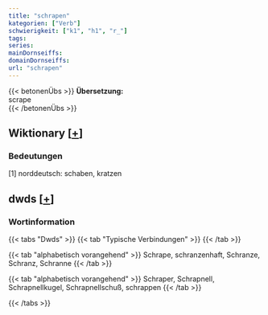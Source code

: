```yaml
---
title: "schrapen"
kategorien: ["Verb"]
schwierigkeit: ["k1", "h1", "r_"]
tags:
series:
mainDornseiffs:
domainDornseiffs:
url: "schrapen"
---
```


{{< betonenÜbs >}}
**Übersetzung:**  
scrape  
{{< /betonenÜbs >}}

## Wiktionary [[+](https://de.wiktionary.org/wiki/schrapen)]

### Bedeutungen
[1] norddeutsch: schaben, kratzen  



## dwds [[+](https://www.dwds.de/wb/schrapen)]

### Wortinformation
{{< tabs "Dwds" >}}
{{< tab "Typische Verbindungen" >}}
{{< /tab >}}

{{< tab "alphabetisch vorangehend" >}}
Schrape, schranzenhaft, Schranze, Schranz, Schranne
{{< /tab >}}

{{< tab "alphabetisch vorangehend" >}}
Schraper, Schrapnell, Schrapnellkugel, Schrapnellschuß, schrappen
{{< /tab >}}

{{< /tabs >}}

